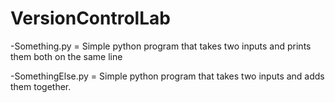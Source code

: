 # VersionControlLab

-Something.py = Simple python program that takes two inputs and prints them both on the same line

-SomethingElse.py = Simple python program that takes two inputs and adds them together.
